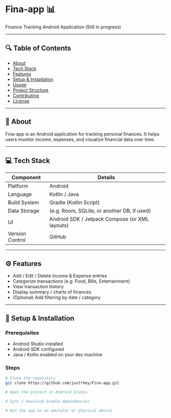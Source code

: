 # Fina-app 📊

Finance Tracking Android Application (Still in progress)

---

## 🔍 Table of Contents

- [About](#about)  
- [Tech Stack](#tech-stack)  
- [Features](#features)  
- [Setup & Installation](#setup--installation)  
- [Usage](#usage)  
- [Project Structure](#project-structure)  
- [Contributing](#contributing)  
- [License](#license)  

---

## 📝 About

Fina-app is an Android application for tracking personal finances. It helps users monitor income, expenses, and visualize financial data over time.  

---

## 💻 Tech Stack

| Component | Details |
|-----------|---------|
| Platform | Android |
| Language | Kotlin / Java |
| Build System | Gradle (Kotlin Script) |
| Data Storage | (e.g. Room, SQLite, or another DB, if used) |
| UI | Android SDK / Jetpack Compose (or XML layouts) |
| Version Control | GitHub |

---

## ⚙️ Features

- Add / Edit / Delete Income & Expense entries  
- Categorize transactions (e.g. Food, Bills, Entertainment)  
- View transaction history  
- Display summary / charts of finances  
- (Optional) Add filtering by date / category  

---

## 🚀 Setup & Installation

### Prerequisites

- Android Studio installed  
- Android SDK configured  
- Java / Kotlin enabled on your dev machine  

### Steps

```bash
# Clone the repository
git clone https://github.com/justrhey/Fina-app.git

# Open the project in Android Studio

# Sync / download Gradle dependencies

# Run the app on an emulator or physical device
